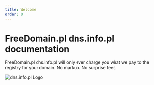 ```yaml
---
title: Welcome
order: 0
---
```


# FreeDomain.pl dns.info.pl documentation

FreeDomain.pl dns.info.pl will only ever charge you what we pay to the registry for your domain. No markup. No surprise fees.

![dns.info.pl Logo](./static/dns.info.pl-color-logo.png)